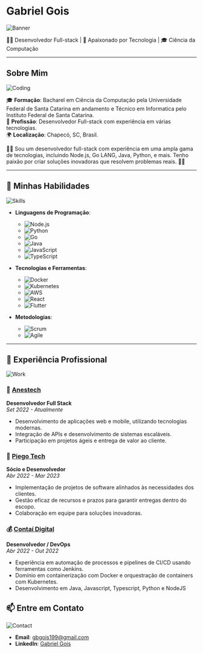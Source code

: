 # Gabriel Gois
![Banner](https://your-image-link/banner.gif)

👨‍💻 Desenvolvedor Full-stack | 🚀 Apaixonado por Tecnologia | 🎓 Ciência da Computação

---

## Sobre Mim
![Coding](https://your-image-link/coding.gif)

🎓 **Formação**: Bacharel em Ciência da Computação pela Universidade Federal de Santa Catarina em andamento e Técnico em Informatica pelo Instituto Federal de Santa Catarina.  
💼 **Profissão**: Desenvolvedor Full-stack com experiência em várias tecnologias.  
🌍 **Localização**: Chapecó, SC, Brasil.  

👨‍💻 Sou um desenvolvedor full-stack com experiência em uma ampla gama de tecnologias, incluindo Node.js, Go LANG, Java, Python, e mais. Tenho paixão por criar soluções inovadoras que resolvem problemas reais. 👨‍💻 

---

## 🚀 Minhas Habilidades

![Skills](https://your-image-link/skills.gif)

- **Linguagens de Programação**:
  - ![Node.js](https://img.shields.io/badge/Node.js-339933?style=for-the-badge&logo=nodedotjs&logoColor=white)
  - ![Python](https://img.shields.io/badge/Python-3776AB?style=for-the-badge&logo=python&logoColor=white)
  - ![Go](https://img.shields.io/badge/Go-00ADD8?style=for-the-badge&logo=go&logoColor=white)
  - ![Java](https://img.shields.io/badge/Java-007396?style=for-the-badge&logo=java&logoColor=white)
  - ![JavaScript](https://img.shields.io/badge/JavaScript-F7DF1E?style=for-the-badge&logo=javascript&logoColor=black)
  - ![TypeScript](https://img.shields.io/badge/TypeScript-007ACC?style=for-the-badge&logo=typescript&logoColor=white)

- **Tecnologias e Ferramentas**:
  - ![Docker](https://img.shields.io/badge/Docker-2496ED?style=for-the-badge&logo=docker&logoColor=white)
  - ![Kubernetes](https://img.shields.io/badge/Kubernetes-326CE5?style=for-the-badge&logo=kubernetes&logoColor=white)
  - ![AWS](https://img.shields.io/badge/AWS-FF9900?style=for-the-badge&logo=amazon-aws&logoColor=white)
  - ![React](https://img.shields.io/badge/React-61DAFB?style=for-the-badge&logo=react&logoColor=black)
  - ![Flutter](https://img.shields.io/badge/Flutter-02569B?style=for-the-badge&logo=flutter&logoColor=white)

- **Metodologias**:
  - ![Scrum](https://img.shields.io/badge/Scrum-6DB33F?style=for-the-badge&logo=scrum&logoColor=white)
  - ![Agile](https://img.shields.io/badge/Agile-000000?style=for-the-badge&logo=agile&logoColor=white)

---


## 🌟 Experiência Profissional

![Work](https://your-image-link/work.gif)

### 🏢 [Anestech](https://www.anestech.com.br/)
**Desenvolvedor Full Stack**  
*Set 2022 - Atualmente*

- Desenvolvimento de aplicações web e mobile, utilizando tecnologias modernas.
- Integração de APIs e desenvolvimento de sistemas escaláveis.
- Participação em projetos ágeis e entrega de valor ao cliente.

### 🚀 [Piego Tech](https://www.piegotech.com.br/)
**Sócio e Desenvolvedor**  
*Abr 2022 - Mar 2023*

- Implementação de projetos de software alinhados às necessidades dos clientes.
- Gestão eficaz de recursos e prazos para garantir entregas dentro do escopo.
- Colaboração em equipe para soluções inovadoras.

### 💰 [Contaí Digital](https://www.instagram.com/contai.digital/)
**Desenvolvedor / DevOps**  
*Abr 2022 - Out 2022*

- Experiência em automação de processos e pipelines de CI/CD usando ferramentas como Jenkins.
- Domínio em containerização com Docker e orquestração de containers com Kubernetes.
- Desenvolvimento em Java, Javascript, Typescript, Python e NodeJS




## 📫 Entre em Contato

![Contact](https://your-image-link/contact.gif)

- **Email**: gbgois199@gmail.com
- **LinkedIn**: [Gabriel Gois](https://www.linkedin.com/in/gabriel-gois-943ab3205/)
